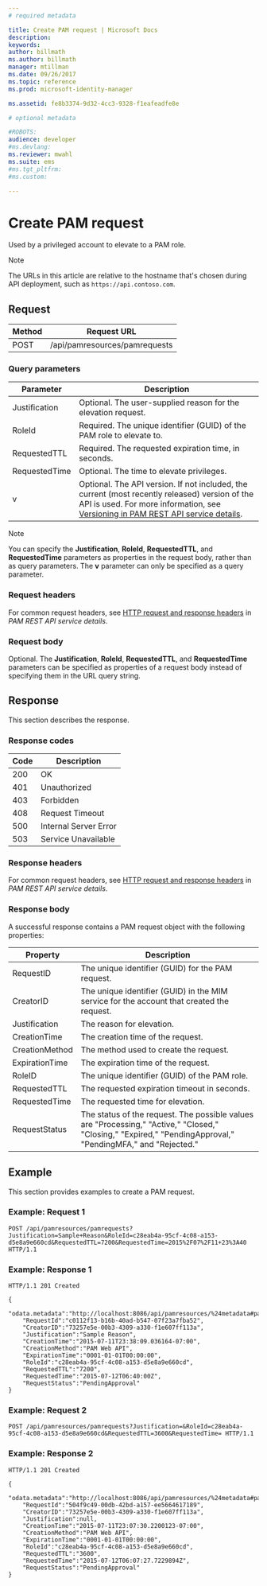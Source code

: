 ```yaml
---
# required metadata

title: Create PAM request | Microsoft Docs
description:
keywords:
author: billmath
ms.author: billmath
manager: mtillman
ms.date: 09/26/2017
ms.topic: reference
ms.prod: microsoft-identity-manager

ms.assetid: fe8b3374-9d32-4cc3-9328-f1eafeadfe8e

# optional metadata

#ROBOTS:
audience: developer
#ms.devlang:
ms.reviewer: mwahl
ms.suite: ems
#ms.tgt_pltfrm:
#ms.custom:

---
```


# Create PAM request
Used by a privileged account to elevate to a PAM role.

>[!NOTE]
>The URLs in this article are relative to the hostname that's chosen during API deployment, such as `https://api.contoso.com`.

## Request

Method  |Request URL  
---------|---------
POST     |/api/pamresources/pamrequests

### Query parameters

Parameter | Description
--------|-------------
Justification | Optional. The user-supplied reason for the elevation request.
RoleId | Required. The unique identifier (GUID) of the PAM role to elevate to.
RequestedTTL | Required. The requested expiration time, in seconds.
RequestedTime | Optional. The time to elevate privileges.  
v | Optional. The API version. If not included, the current (most recently released) version of the API is used. For more information, see [Versioning in PAM REST API service details](privileged-access-management-rest-api-service-details.md#versioning).

>[!NOTE]
>You can specify the **Justification**, **RoleId**, **RequestedTTL**, and **RequestedTime** parameters as properties in the request body, rather than as query parameters. The **v** parameter can only be specified as a query parameter.

### Request headers
For common request headers, see [HTTP request and response headers](privileged-access-management-rest-api-service-details.md#http-request-and-response-headers) in *PAM REST API service details*.

### Request body
Optional. The **Justification**, **RoleId**, **RequestedTTL**, and **RequestedTime** parameters can be specified as properties of a request body instead of specifying them in the URL query string.

## Response
This section describes the response.

### Response codes

Code  |Description  
---------|---------
200 | OK
401 | Unauthorized
403 | Forbidden
408 | Request Timeout   
500 | Internal Server Error
503 | Service Unavailable

### Response headers
For common request headers, see [HTTP request and response headers](privileged-access-management-rest-api-service-details.md#http-request-and-response-headers) in *PAM REST API service details*.

### Response body
A successful response contains a PAM request object with the following properties:

Property | Description
--------|-------------
RequestID | The unique identifier (GUID) for the PAM request.
CreatorID | The unique identifier (GUID) in the MIM service for the account that created the request.
Justification | The reason for elevation.
CreationTime | The creation time of the request.
CreationMethod | The method used to create the request.
ExpirationTime | The expiration time of the request.
RoleID| The unique identifier (GUID) of the PAM role.
RequestedTTL | The requested expiration timeout in seconds.
RequestedTime | The requested time for elevation.
RequestStatus | The status of the request. The possible values are "Processing," "Active," "Closed," "Closing," "Expired," "PendingApproval," "PendingMFA," and "Rejected."

## Example
This section provides examples to create a PAM request.

### Example: Request 1

```
POST /api/pamresources/pamrequests?Justification=Sample+Reason&RoleId=c28eab4a-95cf-4c08-a153-d5e8a9e660cd&RequestedTTL=7200&RequestedTime=2015%2F07%2F11+23%3A40 HTTP/1.1
```

### Example: Response 1

```
HTTP/1.1 201 Created

{  
    "odata.metadata":"http://localhost:8086/api/pamresources/%24metadata#pamrequests/@Element",
    "RequestId":"c0112f13-b16b-40ad-b547-07f23a7fba52",
    "CreatorID":"73257e5e-00b3-4309-a330-f1e607ff113a",
    "Justification":"Sample Reason",
    "CreationTime":"2015-07-11T23:38:09.036164-07:00",
    "CreationMethod":"PAM Web API",
    "ExpirationTime":"0001-01-01T00:00:00",
    "RoleId":"c28eab4a-95cf-4c08-a153-d5e8a9e660cd",
    "RequestedTTL":"7200",
    "RequestedTime":"2015-07-12T06:40:00Z",
    "RequestStatus":"PendingApproval"
}
```       

### Example: Request 2

```
POST /api/pamresources/pamrequests?Justification=&RoleId=c28eab4a-95cf-4c08-a153-d5e8a9e660cd&RequestedTTL=3600&RequestedTime= HTTP/1.1
```

### Example: Response 2

```
HTTP/1.1 201 Created

{
    "odata.metadata":"http://localhost:8086/api/pamresources/%24metadata#pamrequests/@Element",
    "RequestId":"504f9c49-00db-42bd-a157-ee5664617189",
    "CreatorID":"73257e5e-00b3-4309-a330-f1e607ff113a",
    "Justification":null,
    "CreationTime":"2015-07-11T23:07:30.2200123-07:00",
    "CreationMethod":"PAM Web API",
    "ExpirationTime":"0001-01-01T00:00:00",
    "RoleId":"c28eab4a-95cf-4c08-a153-d5e8a9e660cd",
    "RequestedTTL":"3600",
    "RequestedTime":"2015-07-12T06:07:27.7229894Z",
    "RequestStatus":"PendingApproval"
}
```       
